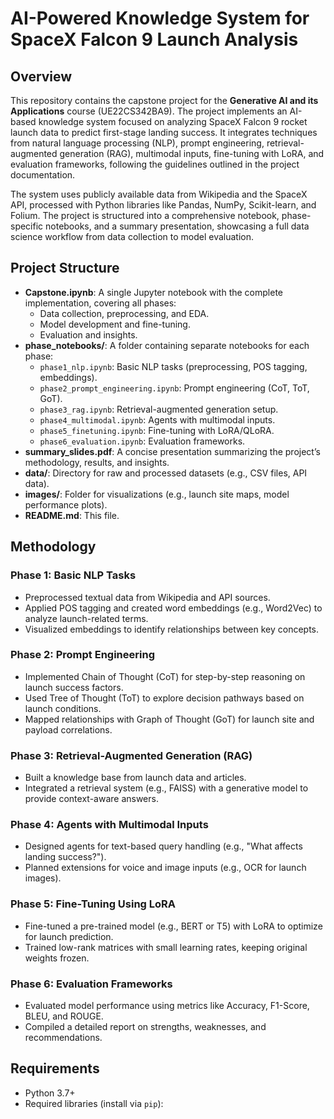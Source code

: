 # AI-Powered Knowledge System for SpaceX Falcon 9 Launch Analysis

## Overview

This repository contains the capstone project for the **Generative AI and its Applications** course (UE22CS342BA9). The project implements an AI-based knowledge system focused on analyzing SpaceX Falcon 9 rocket launch data to predict first-stage landing success. It integrates techniques from natural language processing (NLP), prompt engineering, retrieval-augmented generation (RAG), multimodal inputs, fine-tuning with LoRA, and evaluation frameworks, following the guidelines outlined in the project documentation.

The system uses publicly available data from Wikipedia and the SpaceX API, processed with Python libraries like Pandas, NumPy, Scikit-learn, and Folium. The project is structured into a comprehensive notebook, phase-specific notebooks, and a summary presentation, showcasing a full data science workflow from data collection to model evaluation.

## Project Structure

- **Capstone.ipynb**: A single Jupyter notebook with the complete implementation, covering all phases:
  - Data collection, preprocessing, and EDA.
  - Model development and fine-tuning.
  - Evaluation and insights.
- **phase_notebooks/**: A folder containing separate notebooks for each phase:
  - `phase1_nlp.ipynb`: Basic NLP tasks (preprocessing, POS tagging, embeddings).
  - `phase2_prompt_engineering.ipynb`: Prompt engineering (CoT, ToT, GoT).
  - `phase3_rag.ipynb`: Retrieval-augmented generation setup.
  - `phase4_multimodal.ipynb`: Agents with multimodal inputs.
  - `phase5_finetuning.ipynb`: Fine-tuning with LoRA/QLoRA.
  - `phase6_evaluation.ipynb`: Evaluation frameworks.
- **summary_slides.pdf**: A concise presentation summarizing the project’s methodology, results, and insights.
- **data/**: Directory for raw and processed datasets (e.g., CSV files, API data).
- **images/**: Folder for visualizations (e.g., launch site maps, model performance plots).
- **README.md**: This file.

## Methodology

### Phase 1: Basic NLP Tasks
- Preprocessed textual data from Wikipedia and API sources.
- Applied POS tagging and created word embeddings (e.g., Word2Vec) to analyze launch-related terms.
- Visualized embeddings to identify relationships between key concepts.

### Phase 2: Prompt Engineering
- Implemented Chain of Thought (CoT) for step-by-step reasoning on launch success factors.
- Used Tree of Thought (ToT) to explore decision pathways based on launch conditions.
- Mapped relationships with Graph of Thought (GoT) for launch site and payload correlations.

### Phase 3: Retrieval-Augmented Generation (RAG)
- Built a knowledge base from launch data and articles.
- Integrated a retrieval system (e.g., FAISS) with a generative model to provide context-aware answers.

### Phase 4: Agents with Multimodal Inputs
- Designed agents for text-based query handling (e.g., "What affects landing success?").
- Planned extensions for voice and image inputs (e.g., OCR for launch images).

### Phase 5: Fine-Tuning Using LoRA
- Fine-tuned a pre-trained model (e.g., BERT or T5) with LoRA to optimize for launch prediction.
- Trained low-rank matrices with small learning rates, keeping original weights frozen.

### Phase 6: Evaluation Frameworks
- Evaluated model performance using metrics like Accuracy, F1-Score, BLEU, and ROUGE.
- Compiled a detailed report on strengths, weaknesses, and recommendations.

## Requirements

- Python 3.7+
- Required libraries (install via `pip`):
